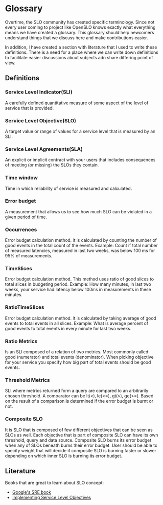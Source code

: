 # Glossary

Overtime, the SLO community has created specific terminology. Since not every user coming to project like OpenSLO knows
exactly what everything means we have created a glossary. This glossary should help newcomers understand things that we
discuss here and make contributions easier.

In addition, I have created a section with literature that I used to write these definitions. There is a need for a place
where we can write down definitions to facilitate easier discussions about subjects adn share differing point of view.

## Definitions

### Service Level Indicator(SLI)

A carefully defined quantitative measure of some aspect of the level of service that is
provided.

### Service Level Objective(SLO)

A target value or range of values for a service level that is measured by an SLI.

### Service Level Agreements(SLA)

An explicit or implicit contract with your users that includes consequences of
meeting (or missing) the SLOs they contain.

### Time window

Time in which reliability of service is measured and calculated.

### Error budget

A measurement that allows us to see how much SLO can be violated in a given period of time.

### Occurrences

Error budget calculation method. It is calculated by counting the number of good events in the total count
of the events. Example: Count if total number of measured latencies, measured in last two weeks, was below 100 ms for 95%
of measurements.

### TimeSlices

Error budget calculation method. This method uses ratio of good slices to total slices in budgeting
period. Example: How many minutes, in last two weeks, your service had latency below 100ms in measurements in these minutes.

### RatioTimeSlices

Error budget calculation method. It is calculated by taking average of good events to total
events in all slices. Example: What is average percent of good events to total events in every minute for last two weeks.

### Ratio Metrics

Is an SLI composed of a relation of two metrics. Most commonly called good (numerator) and total
events (denominator). When picking objective for your service you specify how big part of total events should be good events.

### Threshold Metrics

SLI where metrics returned form a query are compared to an arbitrarily chosen threshold. A comparator
can be lt(<), le(<=), gt(>), ge(>=). Based on the result of a comparison is determined if the error budget is burnt or not.

### Composite SLO

It is SLO that is composed of few different objectives that can be seen as SLOs as well.
Each objective that is part of composite SLO can have its own threshold, query and data source. Composite SLO burns its
error budget when any of SLOs beneath burns their error budget. User should be able to specify weight that will decide
if composite SLO is burning faster or slower depending on which inner SLO is burning its error budget.

## Literature

Books that are great to learn about SLO concept:

- [Google's SRE book](https://sre.google/sre-book/table-of-contents/)
- [Implementing Service Level Objectives](https://www.oreilly.com/library/view/implementing-service-level/9781492076803/)
